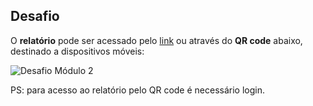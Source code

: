## Desafio


O **relatório** pode ser acessado pelo 
[link](https://app.powerbi.com/view?r=eyJrIjoiYzExYzg2YmQtOWRkMy00ODViLTg0NTUtMTFkNjFjNGE5MTJjIiwidCI6IjdlOTNlMjg2LWIyOWEtNDQ1NC1hNDFhLWU4NDE5ZWM5ZGViNSJ9&pageName=ReportSection) ou através do **QR code** abaixo, destinado a dispositivos móveis:

![Desafio Módulo 2](https://user-images.githubusercontent.com/63553829/91621593-f0434600-e969-11ea-84ca-7a6515df848b.jpg)

PS: para acesso ao relatório pelo QR code é necessário login.
